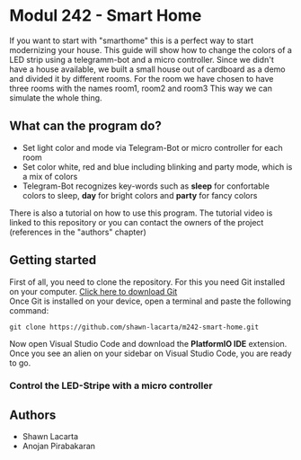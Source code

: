 # Modul 242 - Smart Home
If you want to start with "smarthome" this is a perfect way to start modernizing your house. 
This guide will show how to change the colors of a LED strip using a telegramm-bot and a micro controller.
Since we didn't have a house available, we built a small house out of cardboard as a demo and divided it by different rooms. 
For the room we have chosen to have three rooms with the names room1, room2 and room3
This way we can simulate the whole thing.

## What can the program do?
- Set light color and mode via Telegram-Bot or micro controller for each room
- Set color white, red and blue including blinking and party mode, which is a mix of colors
- Telegram-Bot recognizes key-words such as **sleep** for confortable colors to sleep, **day** for bright colors and **party** for fancy colors

There is also a tutorial on how to use this program. The tutorial video is linked to this repository or you can contact the owners of the project (references in the "authors" chapter)

## Getting started
First of all, you need to clone the repository. For this you need Git installed on your computer. [Click here to download Git](https://git-scm.com/downloads)    
Once Git is installed on your device, open a terminal and paste the following command:
```
git clone https://github.com/shawn-lacarta/m242-smart-home.git
```
Now open Visual Studio Code and download the **PlatformIO IDE** extension. Once you see an alien on your sidebar on Visual Studio Code, you are ready to go.

### Control the LED-Stripe with a micro controller


## Authors
- Shawn Lacarta
- Anojan Pirabakaran
